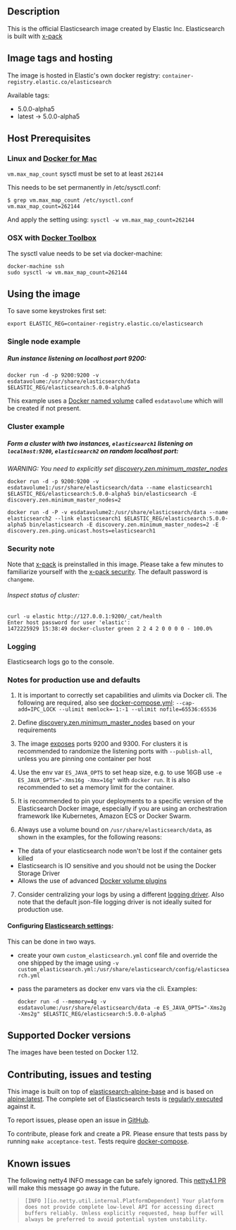 ## Description

This is the official Elasticsearch image created by Elastic Inc.
Elasticsearch is built with [x-pack](https://www.elastic.co/guide/en/x-pack/current/index.html)

## Image tags and hosting

The image is hosted in Elastic's own docker registry: `container-registry.elastic.co/elasticsearch`

Available tags:

- 5.0.0-alpha5
- latest -> 5.0.0-alpha5

## Host Prerequisites

### Linux and [Docker for Mac](https://docs.docker.com/engine/installation/mac/#/docker-for-mac)

`vm.max_map_count` sysctl must be set to at least `262144`

This needs to be set permanently in /etc/sysctl.conf:

``` shell
$ grep vm.max_map_count /etc/sysctl.conf
vm.max_map_count=262144
```

And apply the setting using: `sysctl -w vm.max_map_count=262144`


### OSX with [Docker Toolbox](https://docs.docker.com/engine/installation/mac/#docker-toolbox)

The sysctl value needs to be set via docker-machine:

``` shell
docker-machine ssh
sudo sysctl -w vm.max_map_count=262144
```

## Using the image

To save some keystrokes first set:

``` shell
export ELASTIC_REG=container-registry.elastic.co/elasticsearch

```

### Single node example

##### Run instance listening on localhost port 9200:

``` shell
docker run -d -p 9200:9200 -v esdatavolume:/usr/share/elasticsearch/data $ELASTIC_REG/elasticsearch:5.0.0-alpha5
```

This example uses a [Docker named volume](https://docs.docker.com/engine/tutorials/dockervolumes/) called `esdatavolume` which will be created if not present.

### Cluster example

##### Form a cluster with two instances, `elasticsearch1` listening on `localhost:9200`, `elasticsearch2` on random localhost port:

*WARNING: You need to explicitly set [discovery.zen.minimum_master_nodes](https://www.elastic.co/guide/en/elasticsearch/reference/current/modules-discovery-zen.html)*


``` shell
docker run -d -p 9200:9200 -v esdatavolume1:/usr/share/elasticsearch/data --name elasticsearch1 $ELASTIC_REG/elasticsearch:5.0.0-alpha5 bin/elasticsearch -E discovery.zen.minimum_master_nodes=2
```

``` shell
docker run -d -P -v esdatavolume2:/usr/share/elasticsearch/data --name elasticsearch2 --link elasticsearch1 $ELASTIC_REG/elasticsearch:5.0.0-alpha5 bin/elasticsearch -E discovery.zen.minimum_master_nodes=2 -E discovery.zen.ping.unicast.hosts=elasticsearch1
```

### Security note

Note that [x-pack](https://www.elastic.co/guide/en/x-pack/current/index.html) is preinstalled in this image.
Please take a few minutes to familiarize yourself with the [x-pack security](https://www.elastic.co/guide/en/x-pack/current/security-getting-started.html). The default password is `changeme`.

###### Inspect status of cluster:


```shell
curl -u elastic http://127.0.0.1:9200/_cat/health
Enter host password for user 'elastic':
1472225929 15:38:49 docker-cluster green 2 2 4 2 0 0 0 0 - 100.0%
```

### Logging

Elasticsearch logs go to the console.

### Notes for production use and defaults

1. It is important to correctly set capabilities and ulimits via Docker cli. The following are required, also see [docker-compose.yml](https://github.com/elastic/elasticsearch-docker/blob/master/docker-compose.yml):
   `--cap-add=IPC_LOCK --ulimit memlock=-1:-1 --ulimit nofile=65536:65536`

2. Define [discovery.zen.minimum_master_nodes](https://www.elastic.co/guide/en/elasticsearch/reference/current/modules-discovery-zen.html) based on your requirements

3. The image [exposes](https://docs.docker.com/engine/reference/builder/#/expose) ports 9200 and 9300. For clusters it is recommended to randomize the listening ports with `--publish-all`, unless you are pinning one container per host

4. Use the env var `ES_JAVA_OPTS` to set heap size, e.g. to use 16GB use `-e ES_JAVA_OPTS="-Xms16g -Xmx=16g"` with `docker run`. It is also recommended to set a memory limit for the container.

5. It is recommended to pin your deployments to a specific version of the Elasticsearch Docker image, especially if you are using an orchestration framework like Kubernetes, Amazon ECS or Docker Swarm.

6. Always use a volume bound on `/usr/share/elasticsearch/data`, as shown in the examples, for the following reasons:

  - The data of your elasticsearch node won't be lost if the container gets killed
  - Elasticsearch is IO sensitive and you should not be using the Docker Storage Driver
  - Allows the use of advanced [Docker volume plugins](https://docs.docker.com/engine/extend/plugins/#volume-plugins)

7. Consider centralizing your logs by using a different [logging driver](https://docs.docker.com/engine/admin/logging/overview/). Also note that the default json-file logging driver is not ideally suited for production use.


#### Configuring [Elasticsearch settings](https://www.elastic.co/guide/en/elasticsearch/reference/2.1/setup-configuration.html#settings):

This can be done in two ways.

- create your own `custom_elasticsearch.yml` conf file and override the one shipped by the image using `-v custom_elasticsearch.yml:/usr/share/elasticsearch/config/elasticsearch.yml`

- pass the parameters as docker env vars via the cli. Examples:

  `docker run -d --memory=4g -v esdatavolume:/usr/share/elasticsearch/data -e ES_JAVA_OPTS="-Xms2g -Xms2g" $ELASTIC_REG/elasticsearch:5.0.0-alpha5`

## Supported Docker versions

The images have been tested on Docker 1.12.

## Contributing, issues and testing

This image is built on top of [elasticsearch-alpine-base](https://github.com/elastic/elasticsearch-alpine-base) and is based on [alpine:latest](https://hub.docker.com/_/alpine/).
The complete set of Elasticsearch tests is [regularly executed](https://elasticsearch-ci.elastic.co/view/Elasticsearch/job/elastic+elasticsearch+master+dockeralpine-periodic/) against it.

To report issues, please open an issue in [GitHub](https://github.com/elastic/elasticsearch-docker/issues).

To contribute, please fork and create a PR. Please ensure that tests pass by running `make acceptance-test`. Tests require [docker-compose](https://docs.docker.com/compose/install/).

## Known issues

The following netty4 INFO message can be safely ignored. This [netty4.1 PR](https://github.com/netty/netty/pull/5624) will make this message go away in the future.


> `[INFO ][io.netty.util.internal.PlatformDependent] Your platform does not provide complete low-level API for accessing direct buffers reliably. Unless explicitly requested, heap buffer will always be preferred to avoid potential system unstability.`
